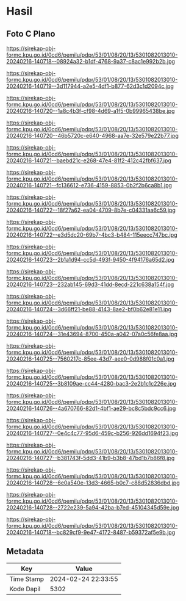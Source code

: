 # Hasil

## Foto C Plano

https://sirekap-obj-formc.kpu.go.id/0cd6/pemilu/pdpr/53/01/08/20/13/5301082013010-20240216-140718--08924a32-b1df-4768-9a37-c8ac1e992b2b.jpg

https://sirekap-obj-formc.kpu.go.id/0cd6/pemilu/pdpr/53/01/08/20/13/5301082013010-20240216-140719--3d117944-a2e5-4df1-b877-62d3c1d2094c.jpg

https://sirekap-obj-formc.kpu.go.id/0cd6/pemilu/pdpr/53/01/08/20/13/5301082013010-20240216-140720--1a8c4b3f-cf98-4d69-a1f5-0b99965438be.jpg

https://sirekap-obj-formc.kpu.go.id/0cd6/pemilu/pdpr/53/01/08/20/13/5301082013010-20240216-140720--46b5720c-e640-4968-aa7e-32e579e22b77.jpg

https://sirekap-obj-formc.kpu.go.id/0cd6/pemilu/pdpr/53/01/08/20/13/5301082013010-20240216-140721--baebd21c-e268-47e4-81f2-412c42fbf637.jpg

https://sirekap-obj-formc.kpu.go.id/0cd6/pemilu/pdpr/53/01/08/20/13/5301082013010-20240216-140721--fc136612-e736-4159-8853-0b2f2b6ca8b1.jpg

https://sirekap-obj-formc.kpu.go.id/0cd6/pemilu/pdpr/53/01/08/20/13/5301082013010-20240216-140722--18f27a62-ea04-4709-8b7e-c04331aa6c59.jpg

https://sirekap-obj-formc.kpu.go.id/0cd6/pemilu/pdpr/53/01/08/20/13/5301082013010-20240216-140722--e3d5dc20-69b7-4bc3-b484-115eecc747bc.jpg

https://sirekap-obj-formc.kpu.go.id/0cd6/pemilu/pdpr/53/01/08/20/13/5301082013010-20240216-140723--2b1a1d94-cc5d-493f-9450-4f94176a65d2.jpg

https://sirekap-obj-formc.kpu.go.id/0cd6/pemilu/pdpr/53/01/08/20/13/5301082013010-20240216-140723--232ab145-69d3-41dd-8ecd-221c638a154f.jpg

https://sirekap-obj-formc.kpu.go.id/0cd6/pemilu/pdpr/53/01/08/20/13/5301082013010-20240216-140724--3d66ff21-be88-4143-8ae2-bf0b62e81e11.jpg

https://sirekap-obj-formc.kpu.go.id/0cd6/pemilu/pdpr/53/01/08/20/13/5301082013010-20240216-140724--31e43694-8700-450a-a042-07a0c56fe8aa.jpg

https://sirekap-obj-formc.kpu.go.id/0cd6/pemilu/pdpr/53/01/08/20/13/5301082013010-20240216-140725--7560217c-85ee-43d7-aee0-0d988f01c0a1.jpg

https://sirekap-obj-formc.kpu.go.id/0cd6/pemilu/pdpr/53/01/08/20/13/5301082013010-20240216-140725--3b8109ae-cc44-4280-bac3-2e2b1c1c226e.jpg

https://sirekap-obj-formc.kpu.go.id/0cd6/pemilu/pdpr/53/01/08/20/13/5301082013010-20240216-140726--4a670766-82d1-4bf1-ae29-bc8c5bdc9cc6.jpg

https://sirekap-obj-formc.kpu.go.id/0cd6/pemilu/pdpr/53/01/08/20/13/5301082013010-20240216-140727--0e4c4c77-95d6-459c-b256-926dd1694f23.jpg

https://sirekap-obj-formc.kpu.go.id/0cd6/pemilu/pdpr/53/01/08/20/13/5301082013010-20240216-140727--b381743f-5dd3-41b9-b3b8-47bd1b7b86f8.jpg

https://sirekap-obj-formc.kpu.go.id/0cd6/pemilu/pdpr/53/01/08/20/13/5301082013010-20240216-140728--6e0a540e-13d3-4665-b0c7-c88d52836dbd.jpg

https://sirekap-obj-formc.kpu.go.id/0cd6/pemilu/pdpr/53/01/08/20/13/5301082013010-20240216-140728--2722e239-5a94-42ba-b7ed-45104345d59e.jpg

https://sirekap-obj-formc.kpu.go.id/0cd6/pemilu/pdpr/53/01/08/20/13/5301082013010-20240216-140718--bc829cf9-9e47-4172-8487-b59372af5e9b.jpg


## Metadata

| Key        | Value               |
| ---------- | ------------------- |
| Time Stamp | 2024-02-24 22:33:55 |
| Kode Dapil | 5302                |



